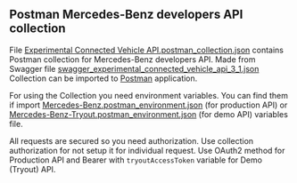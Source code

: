 Postman Mercedes-Benz developers API collection
-----------------------------------------------

File [Experimental Connected Vehicle API.postman_collection.json](Experimental&#32;Connected&#32;Vehicle&#32;API.postman_collection.json)
contains Postman collection for Mercedes-Benz developers API.
Made from Swagger file [swagger_experimental_connected_vehicle_api_3_1.json](../api/swagger_experimental_connected_vehicle_api_3_1.json)
Collection can be imported to [Postman](https://www.getpostman.com) application.

For using the Collection you need environment variables. You can find them if import [Mercedes-Benz.postman_environment.json](Mercedes-Benz.postman_environment.json)
(for production API) or [Mercedes-Benz-Tryout.postman_environment.json](Mercedes-Benz-Tryout.postman_environment.json) (for demo API)
variables file.

All requests are secured so you need authorization. Use collection authorization for not setup it for individual request.
Use OAuth2 method for Production API and Bearer with `tryoutAccessToken` variable for Demo (Tryout) API.
